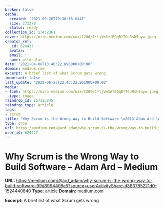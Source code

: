 ```yaml
---
broken: false
cache:
  created: '2021-09-20T19:30:15.044Z'
  size: 272378
  status: ready
collection_id: 17452361
cover: https://miro.medium.com/max/1200/1*ljVmSefBQqBfTGuRsk5uyw.jpeg
creator_ref:
  _id: 624427
  avatar: ''
  email: ''
  name: pitosalas
date: '2021-04-06T13:40:22.896000+00:00'
domain: medium.com
excerpt: A brief list of what Scrum gets wrong
important: false
last_update: '2022-06-23T22:43:23.861000+00:00'
media:
- link: https://miro.medium.com/max/1200/1*ljVmSefBQqBfTGuRsk5uyw.jpeg
  type: image
raindrop_id: 257323845
raindrop_type: article
tags:
- scrum
title: "Why Scrum is the Wrong Way to Build Software \u2013 Adam Ard \u2013 Medium"
type: drop
url: https://medium.com/@ard_adam/why-scrum-is-the-wrong-way-to-build-software-99d8994409e5?source=userActivityShare-d383785221d0-1524440840
user_id: 624427
---
```


# Why Scrum is the Wrong Way to Build Software – Adam Ard – Medium

**URL:** https://medium.com/@ard_adam/why-scrum-is-the-wrong-way-to-build-software-99d8994409e5?source=userActivityShare-d383785221d0-1524440840
**Type:** article
**Domain:** medium.com

**Excerpt:** A brief list of what Scrum gets wrong
